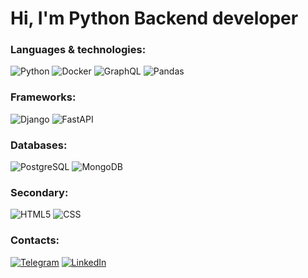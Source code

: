 # Hi, I'm Python Backend developer

### Languages & technologies:
![Python](https://img.shields.io/badge/-Python-090909?style=for-the-badge&logo=Python&logoColor=3776AB)
![Docker](https://img.shields.io/badge/-Docker-090909?style=for-the-badge&logo=Docker&logoColor=2496ED)
![GraphQL](https://img.shields.io/badge/-GraphQL-090909?style=for-the-badge&logo=GraphQL&logoColor=violet)
![Pandas](https://img.shields.io/badge/-Pandas-090909?style=for-the-badge&logo=Pandas&logoColor=fff5ee)

### Frameworks:
![Django](https://img.shields.io/badge/-Django-090909?style=for-the-badge&logo=Django&logoColor=006400)
![FastAPI](https://img.shields.io/badge/-FastAPI-090909?style=for-the-badge&logo=FastAPI&logoColor=blue)

### Databases:
![PostgreSQL](https://img.shields.io/badge/-PostgreSQL-090909?style=for-the-badge&logo=PostgreSQL&logoColor=4169E1)
![MongoDB](https://img.shields.io/badge/-MongoDB-090909?style=for-the-badge&logo=MongoDB&logoColor=green)

### Secondary:
![HTML5](https://img.shields.io/badge/-HTML-090909?style=for-the-badge&logo=HTML5&logoColor=E34F26)
![CSS](https://img.shields.io/badge/-CSS-090909?style=for-the-badge&logo=CSS3&logoColor=1572B6)

### Contacts: 
[![Telegram](https://img.shields.io/badge/-Telegram-090909?style=for-the-badge&logo=telegram&logoColor=27A0D9)](https://t.me/anonymous_true)
[![LinkedIn](https://img.shields.io/badge/-LinkedIn-090909?style=for-the-badge&logo=linkedin&logoColor=007BB6)](https://www.linkedin.com/in/rodkir)

